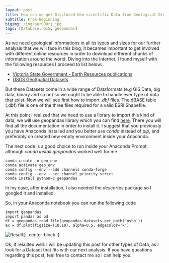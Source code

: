 ```yaml
---
layout: post
title: How can we get Disclosed Geo-scientific Data from Geological Organizations
subtitle: From Beginning
bigimg: /img/per009rz.jpg
tags: [Database, GIS, geopandas]
---
```


As we need geological informations in all its types and sizes for our further analysis that we will face in this blog, it becames important to get involved with different online resources in order to download different chunks of information around the world. Diving into the Internet, I found myself with the following resources I proceed to list below:


- [Victoria State Government - Earth Resources publications](http://earthresources.efirst.com.au/product.asp?pID=1016&cID=12)
- [USGS GeoSpatial Datasets](https://mrdata.usgs.gov/catalog/science.php?thcode=2&term=474)

But these Datasets come in a wide range of Dataformats (e.g GIS Data, big data, binary and so on) so we ought to be able to handle ever type of data that exist. Now we will see first how to import _.dbf_ files. The dBASE table (.dbf) file is one of the three files required for a valid ESRI Shapefile.

At this point I realized that we need to use a library to import this kind of data, we will use geopandas library which you can find [here](https://geopandas.org/). There you will find all the documentation in order to install it. I suggest that you previously you have Anaconda installed and you better use _conda_ instead of _pip_, and preferably on created new empty environment inside your Anaconda.

The next code is a good choice to run inside your Anaconda Prompt, although _conda install geopandas_ worked well for me
~~~
conda create -n geo_env
conda activate geo_env
conda config --env --add channels conda-forge
conda config --env --set channel_priority strict
conda install python=3 geopandas
~~~

In my case, after installation, I also needed the _descartes_ package so I googled it and installed.

So, in your Anaconda notebook you can run the following code
~~~
import geopandas
import pandas as pd
df = geopandas.read_file(geopandas.datasets.get_path('nybb'))
ax = df.plot(figsize=(10,10), alpha=0.5, edgecolor='k')
~~~
![Result](https://s3-media3.fl.yelpcdn.com/bphoto/cQ1Yoa75m2yUFFbY2xwuqw/348s.jpg){: .center-block :}


Ok, It resulted well. I will be updating this post for other types of Data, as I look for a Dataset that fits with our next analysis. If you have questions regarding this post, feel free to contact me so I can help you.
